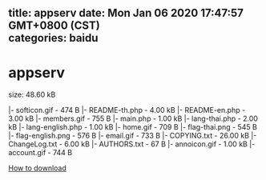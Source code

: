 
title: appserv
date: Mon Jan 06 2020 17:47:57 GMT+0800 (CST)    
categories: baidu
---

# appserv
size: 48.60 kB
 
 
|- softicon.gif - 474 B
|- README-th.php - 4.00 kB
|- README-en.php - 3.00 kB
|- members.gif - 755 B
|- main.php - 1.00 kB
|- lang-thai.php - 2.00 kB
|- lang-english.php - 1.00 kB
|- home.gif - 709 B
|- flag-thai.png - 545 B
|- flag-english.png - 576 B
|- email.gif - 733 B
|- COPYING.txt - 26.00 kB
|- ChangeLog.txt - 6.00 kB
|- AUTHORS.txt - 67 B
|- annoicon.gif - 1.00 kB
|- account.gif - 744 B

[How to download](https://bpcam.bemobtrk.com/go/2ceec3aa-1ca2-46d6-b9ff-aaa5c184517c?jno=3970)